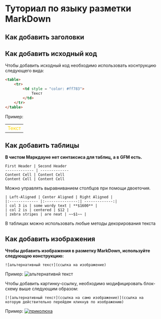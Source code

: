 # Туториал по языку разметки MarkDown

## Как добавить заголовки

## Как добавить исходный код


Чтобы добавить исходный код необходимо использовать коснтрукцию следующего вида:
```html
<table>
    <tr>
        <td style = "color: #ff783">
            Текст
        </td>
    </tr>
</table>
```

Пример:

<table>
    <tr>
        <td style="color:#ffd700">
            Текст
        </td>
    </tr>
</table>

## Как добавить таблицы


**В чистом Маркдауне нет синтаксиса для таблиц, а в GFM
есть.**
```
First Header | Second Header
------------- | -------------
Content Cell | Content Cell
Content Cell | Content Cell
```

Можно управлять выравниванием столбцов при помощи
двоеточия.
```
| Left-Aligned | Center Aligned | Right Aligned |
|:------------- |:---------------:| -------------:|
| col 3 is | some wordy text | **$1600** |
| col 2 is | centered | $12 |
| zebra stripes | are neat | ~~$1~~ |
```
В таблицах можно использовать любые методы декорирования текста

## Как добавить изображения

**Чтобы добавить изображения в разметку MarkDown, используйте следующую конструкцию:**
```
![альтернативный текст](ссылка на изображение)
```

Пример:
![альтернативнй текст](https://mota.ru/upload/wallpapers/2021/10/15/09/53/75832/forest-river-usa-grass-california-clouds-nature-sky-yosemite-national-park.jpg)

Чтобы добавить картинку-ссылку, необходимо модифицировать блок-схему выше следующим образом:

```
[![альтернативный текст](ссылка на само изображение)](ссылка на которую действительно перейдем кликнув по изображению)
```

Пример:
[![приколюха](https://stepfor.top/wp-content/uploads/2014/11/pressme.gif)](https://www.youtube.com/watch?v=dQw4w9WgXcQ)

